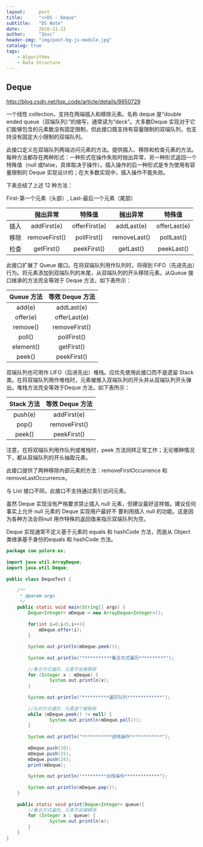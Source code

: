 ```yaml
---
layout:     post
title:      "<>DS - Deque"
subtitle:   "DS Note"
date:       2016-11-22
author:     "Zexi"
header-img: "img/post-bg-js-module.jpg"
catalog: true
tags:
    - Algorithms
    - Data Structure
---
```




## Deque

http://blog.csdn.net/top_code/article/details/8650729

一个线性 collection，支持在两端插入和移除元素。名称 deque 是“double ended queue（双端队列）”的缩写，通常读为“deck”。大多数Deque 实现对于它们能够包含的元素数没有固定限制，但此接口既支持有容量限制的双端队列，也支持没有固定大小限制的双端队列。

此接口定义在双端队列两端访问元素的方法。提供插入、移除和检查元素的方法。每种方法都存在两种形式：一种形式在操作失败时抛出异常，另一种形式返回一个特殊值（null 或false，具体取决于操作）。插入操作的后一种形式是专为使用有容量限制的 Deque 实现设计的；在大多数实现中，插入操作不能失败。

下表总结了上述 12 种方法：

First-第一个元素（头部）, Last-最后一个元素（尾部）

|	   | 抛出异常       | 特殊值        | 抛出异常       | 特殊值         |
|:----:|:-------------:|:-------------:|:-------------:|:-------------:|
| 插入 | addFirst(e)   | offerFirst(e) | addLast(e)   |	offerLast(e) |
| 移除 | removeFirst() | pollFirst()   | removeLast() |	pollLast()   |
| 检查 | getFirst()	 | peekFirst()   | getLast()    |	peekLast()   |

此接口扩展了 Queue 接口。在将双端队列用作队列时，将得到 FIFO（先进先出）行为。将元素添加到双端队列的末尾，从双端队列的开头移除元素。从Queue 接口继承的方法完全等效于 Deque 方法，如下表所示：

| Queue 方法 | 等效 Deque 方法 |
|:----------:|:--------------:|
|  add(e)	 |   addLast(e)   |
|  offer(e)	 |   offerLast(e) |
|  remove()	 |  removeFirst() |
|   poll()	 |  pollFirst()   |
| element()	 |  getFirst()    |
|  peek()	 |  peekFirst()   |

双端队列也可用作 LIFO（后进先出）堆栈。应优先使用此接口而不是遗留 Stack 类。在将双端队列用作堆栈时，元素被推入双端队列的开头并从双端队列开头弹出。堆栈方法完全等效于Deque 方法，如下表所示：

| Stack 方法 | 等效 Deque 方法 |
|:----------:|:--------------:|
|  push(e)   |   addFirst(e)  |
|  pop()     |  removeFirst() |
|  peek()    |  peekFirst()   |

注意，在将双端队列用作队列或堆栈时，peek 方法同样正常工作；无论哪种情况下，都从双端队列的开头抽取元素。

此接口提供了两种移除内部元素的方法：removeFirstOccurrence 和 removeLastOccurrence。

与 List 接口不同，此接口不支持通过索引访问元素。

虽然 Deque 实现没有严格要求禁止插入 null 元素，但建议最好这样做。建议任何事实上允许 null 元素的 Deque 实现用户最好不 要利用插入 null 的功能。这是因为各种方法会将null 用作特殊的返回值来指示双端队列为空。

Deque 实现通常不定义基于元素的 equals 和 hashCode 方法，而是从 Object 类继承基于身份的equals 和 hashCode 方法。 

```java
package com.yulore.ex;  
  
import java.util.ArrayDeque;  
import java.util.Deque;  
  
public class DequeTest {  
  
    /** 
     * @param args 
     */  
    public static void main(String[] args) {  
        Deque<Integer> mDeque = new ArrayDeque<Integer>();  
          
        for(int i=0;i<5;i++){  
            mDeque.offer(i);  
        }  
          
        System.out.println(mDeque.peek());  
          
        System.out.println("***********集合方式遍历**********");   
          
        //集合方式遍历，元素不会被移除   
        for (Integer x : mDeque) {   
                System.out.println(x);   
        }   
          
        System.out.println("**********遍历队列*************");   
          
        //队列方式遍历，元素逐个被移除   
        while (mDeque.peek() != null) {   
                System.out.println(mDeque.poll());   
        }   
          
        System.out.println("***********进栈操作************");   
          
        mDeque.push(10);  
        mDeque.push(15);  
        mDeque.push(24);  
        print(mDeque);  
          
        System.out.println("*********出栈操作*************");   
          
        System.out.println(mDeque.pop());  
    }  
      
    public static void print(Deque<Integer> queue){  
        //集合方式遍历，元素不会被移除   
        for (Integer x : queue) {   
                System.out.println(x);   
        }   
    }  
} 
``` 